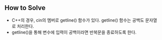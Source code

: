 ## How to Solve
- C++의 경우, cin의 멤버로 getline() 함수가 있다. getline() 함수는 공백도 문자열로 처리한다.
- getline()을 통해 변수에 입력이 공백이라면 반복문을 종료하도록 한다.
